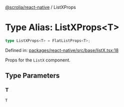 [@scrolia/react-native](../README.md) / ListXProps

# Type Alias: ListXProps\<T\>

```ts
type ListXProps<T> = FlatListProps<T>;
```

Defined in: [packages/react-native/src/base/listX.tsx:18](https://github.com/alpheustangs/scrolia/blob/e478c3598c4b753ead9de3dc691e6078680b80a3/packages/react-native/src/base/listX.tsx#L18)

Props for the `ListX` component.

## Type Parameters

### T

`T`
